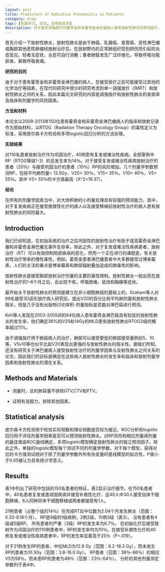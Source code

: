 ```yaml
---
layout: post
title: Predictors of Radiation Pneumonitis in Patients
category: blog
tags: [机器学习, 论文, 生物信息学]
description: 对于接受调强放疗的霍奇金和非霍奇金淋巴瘤病人患有放射性肺炎的预测因子。
---
```




首先介绍一下放射性肺炎，放射性肺炎是由于肺癌、乳腺癌、食管癌、恶性淋巴瘤或胸部其他恶性肿瘤经放射治疗后，在放射野内的正常肺组织受到损伤而引起的炎症反应。轻者无症状，炎症可自行消散；重者肺脏发生广泛纤维化，导致呼吸功能损害，甚致呼吸衰竭。  

**研究的目的**

由于对于患有霍奇金和非霍奇金淋巴瘤的病人，在接受放疗之前可能接受过其他的化学治疗等因素，在现代的研究中很少的研究考虑到单一调强放疗（IMRT）和放射性肺炎之间的关系，因此本篇论文研究的内容是调强放疗和放射性肺炎的发病率及临床和剂量学的风险因素。  

**方法和材料**

本论文以2009-2013年150位患有霍奇金和非霍奇金淋巴瘤病人的临床和放射记录作为原始材料，以RTOG（Radiation Therapy Oncology Group）的毒性定义为标准，采用皮尔森卡方检验和多项logistic回归分析的方法处理。

**实验结果**

对110名患者放射治疗作为巩固治疗，40例患有复发或难治性疾病。全部案例中RP（RTOG等级1-3）的总发生率为14％。对于接受复发或难治性疾病放射治疗的患者（25％）与接受巩固治疗的患者（10％）RP的风险增加。几个剂量学参数预测RP，包括平均肺剂量> 13.5Gy，V20> 30％，V15> 35％，V10> 40％，V5> 55％。其中 V5> 55％的卡方值最高（X^2=19.37）。

**结论**

在所有的剂量学因素当中，对大体积肺的小剂量处理具有较强的预测能力，其中，对于复发疾病正在接受挽救性化疗的病人以及接受移植前放射性治疗的病人患有放射性肺炎的风险最大。

## Introduction

我们已经知道，在初始系统的治疗之后巩固性的放射性治疗有助于提高霍奇金淋巴瘤和非霍奇金淋巴瘤无事件生存率，除此之外，对于复发或难治性疾病患者，放射治疗（RT）可以有效控制局部疾病的恶化，然而一个正在进行的课题是，有关放射性治疗带来的慢性毒性，例如，霍奇金患者淋巴瘤患者中大多数接受过博来霉素，人们的关注的重点是博来霉素和肺部辐射叠加造成的肺毒性的影响。  

放射性肺炎是接受胸部放射治疗剂量的主要的毒性限制。放射性肺炎一般出现在放射性治疗的1-6个月之后，会出现干咳，呼吸困难，低烧和胸痛等症状。

最开始关于放射性肺炎的预测是建立在非小细胞肺癌的基础上的，Graham等人对99名接受3D适形放疗病人研究后，提出V20的百分比和平均肺剂量和放射性肺炎相关，但是几乎没有出版物讨论体积-剂量指标是否能对淋巴癌进行预测。

Koh等人发现在2003-2005间的64位病人患有霍奇金淋巴癌具有较低的放射性肺炎的发生率，他们确定36%的V20和14Gy的MLD患有放射性肺炎RTOG2级的概率超过11%。

由于调强放疗用于肺癌病人的治疗，肺部可以接受更低的肺部接受量例如5，10等，V5v10等也似乎比起V20表现出更强的与放射性肺炎的相关性。据我们所知，还没有研究关于淋巴瘤病人接受放射性治疗的剂量学因素与反射性肺炎之间关系的论文，因此我们的目标是确定在这些病人放射性肺炎的发生率和临床和放射剂量学因素和放射性肺炎的潜在关系。

## Methods and Materials

-  测量时，总的肺容量不排除GTV,CTV和PTV。

-  证明有说服力，排除其他因素。

## Statistical analysis

皮尔森卡方检测用于检验实际频数和理论频数是否较为接近。ROC分析和logistic回归用于评估剂量学因素是否可以预测放射性肺炎。对RP风险和相应剂量阈剂量的最佳值由ROC曲线确定，多项logistic模型确定放射性肺炎的独立预测因子。除此之外，单独的logistic模型每个测试不同的剂量学参数。对于每个模型，获得对应的卡方值测试相对于除了剂量学参数外所有协变量的基线模型的拟合性。P值小于0.05被认为具有统计学意义。

## Results

表1中列出了研究中包括的150名患者的特征，表2显示治疗细节。在150名患者中，40名患者复发或患顽固疾病并接受补救性化疗，这40人中30人接受自体干细胞移植，6人同种异体干细胞移植或两者都接受有1人。

21例患者（占整个组的14％）在完成RT后中位数为2.04个月发生肺炎（范围：0.33-9.18个月）。 RP是9级的1级病例，2例2级，10例3级（表3）。 没有患者有4级或5级RP。 所有患者的严重（3级）RP的发生率为6.7％。 在初始化疗后接受放射作为巩固治疗的110例患者中，RP的发生率均为10％。在接受补救性化疗的40例复发或难治性疾病患者中，RP的发生率显着高于25％（P=.019）。

对于21例发生RP的患者，中位MLD为12.9 Gy（范围：8.2-16.3 Gy），而未发生RP的患者为10.3Gy（范围：3.8-16.0 Gy）。 RP患者（范围：38％-66％）的相应V5为58％，而未患RP的患者为49％（范围：23％-64％）。 分析的其他剂量测定参数列于表4中。




